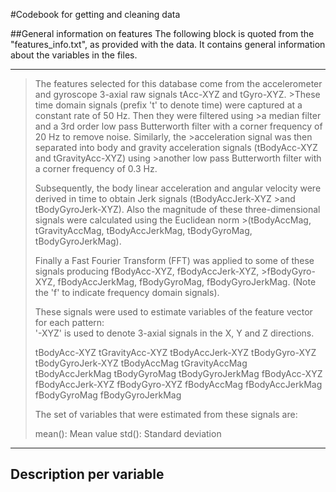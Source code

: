 #Codebook for getting and cleaning data

##General information on features
The following block is quoted from the "features_info.txt", as provided with the data. It contains general information about the variables in the files.

---
>The features selected for this database come from the accelerometer and gyroscope 3-axial raw signals tAcc-XYZ and tGyro-XYZ. >These time domain signals (prefix 't' to denote time) were captured at a constant rate of 50 Hz. Then they were filtered using >a median filter and a 3rd order low pass Butterworth filter with a corner frequency of 20 Hz to remove noise. Similarly, the >acceleration signal was then separated into body and gravity acceleration signals (tBodyAcc-XYZ and tGravityAcc-XYZ) using >another low pass Butterworth filter with a corner frequency of 0.3 Hz. 
>
>Subsequently, the body linear acceleration and angular velocity were derived in time to obtain Jerk signals (tBodyAccJerk-XYZ >and tBodyGyroJerk-XYZ). Also the magnitude of these three-dimensional signals were calculated using the Euclidean norm >(tBodyAccMag, tGravityAccMag, tBodyAccJerkMag, tBodyGyroMag, tBodyGyroJerkMag). 
>
>Finally a Fast Fourier Transform (FFT) was applied to some of these signals producing fBodyAcc-XYZ, fBodyAccJerk-XYZ, >fBodyGyro-XYZ, fBodyAccJerkMag, fBodyGyroMag, fBodyGyroJerkMag. (Note the 'f' to indicate frequency domain signals). 
>
>These signals were used to estimate variables of the feature vector for each pattern:  
>'-XYZ' is used to denote 3-axial signals in the X, Y and Z directions.
>
>tBodyAcc-XYZ
>tGravityAcc-XYZ
>tBodyAccJerk-XYZ
>tBodyGyro-XYZ
>tBodyGyroJerk-XYZ
>tBodyAccMag
>tGravityAccMag
>tBodyAccJerkMag
>tBodyGyroMag
>tBodyGyroJerkMag
>fBodyAcc-XYZ
>fBodyAccJerk-XYZ
>fBodyGyro-XYZ
>fBodyAccMag
>fBodyAccJerkMag
>fBodyGyroMag
>fBodyGyroJerkMag
>
>The set of variables that were estimated from these signals are: 
>
>mean(): Mean value
>std(): Standard deviation
---

## Description per variable
